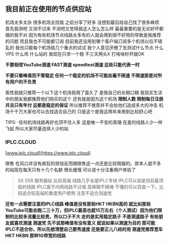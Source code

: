 ## 我目前正在使用的节点供应站

机场太多太杂 很多机场主找我 之前分享了好多 没想到最后给自己找了很多麻烦 首先我测吧 又测不过来 不测吧又觉得我这人怎么怎么样
最最重要的是无论好坏都搞的我不对 因为有些机场节点线路太多有的人就会用到很不好用的导致是我推荐的问题
而且我也不可能都订阅 目前我还没用到哪个客户端订阅多个机场以后不错乱的
我也只能每个机场挑几个重点的试试
我个人意见厌倦了去测试什么节点 什么VPS 什么鸡 什么站的
我现在只求一个稳 不三天两头X 打啥啥秒开就OK

**不要相信YouTube测速 FAST测速 speedtest测速 这些只能代表一时**

**不要只看峰值而不管稳定 任何一个稳定的机场不可能丝毫不限速 不限速那是对所有用户的不负责**

索性我就只推荐一个以下这个机场我用了蛮久了 是我自己的长期口粮
我现实生活中的朋友我都推荐他们购买的这个
还有就是因为这个机场 **限制人数 限制每日注册 并且只有年付 这都是稳定的保证**
所以推荐不推荐并不会给他们造成多大的冲击
机场千千万大家也可以去找适合自己的
只是这个是我这两年来用到比较舒心吧

TIPS:
·任何机场线路再好也顶不住人多 这是唯一不变的真理 在差的线路人少一样飞起 所以大家尽量选择人少的站

### IPLC.CLOUD 

[www.iplc.cloud](https://www.iplc.cloud)

限售 在风口并没有疯狂的敛钱反而搞限售这一点还是比较佩服的。原本人就不多的站现在每天只有十几个名额 增长缓慢 可以说十分注重用户体验了

>SS SSR 服务器站 比较高端 线路几乎全是IPLC专线 IPLC可以说是目前最顶级的线路 IPLC属于内网线路不过墙 高峰期不拥堵 不懂的可以百度一下。比较适合较高端的重度用户使用 注意不适合测速党

**还有一点需要注意的IPLC线路 峰值是没有那些HKT HKBN高的 就比如那些YouTube可能会跑二三十万，但IPLC最高也就15万左右（个人测试）因为他们限制的比较多流量比较贵，所以口子不大 走的是实用稳定路子 不是测速路子 有些朋友就喜欢测速 测速党 先不说那峰值有没有意义 就说如果以测速为目的 那可能IPLC不适合你，所以先想清楚自己要秀速度 还是要正儿八经的用 测速党推荐宽车HKT HKBN 那种1G带宽的线路**
